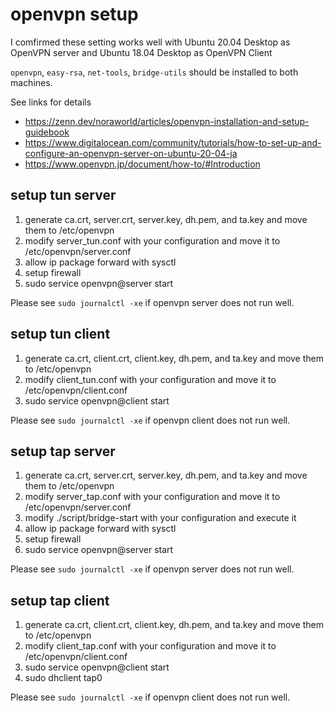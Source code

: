 # openvpn setup

I comfirmed these setting works well with Ubuntu 20.04 Desktop as OpenVPN server and Ubuntu 18.04 Desktop as OpenVPN Client

`openvpn`, `easy-rsa`, `net-tools`, `bridge-utils` should be installed to both machines.

See links for details

- https://zenn.dev/noraworld/articles/openvpn-installation-and-setup-guidebook
- https://www.digitalocean.com/community/tutorials/how-to-set-up-and-configure-an-openvpn-server-on-ubuntu-20-04-ja
- https://www.openvpn.jp/document/how-to/#Introduction

## setup tun server

1. generate ca.crt, server.crt, server.key, dh.pem, and ta.key and move them to /etc/openvpn
2. modify server_tun.conf with your configuration and move it to /etc/openvpn/server.conf
4. allow ip package forward with sysctl
5. setup firewall
6. sudo service openvpn@server start

Please see `sudo journalctl -xe` if openvpn server does not run well.

## setup tun client

1. generate ca.crt, client.crt, client.key, dh.pem, and ta.key and move them to /etc/openvpn
2. modify client_tun.conf with your configuration and move it to /etc/openvpn/client.conf
3. sudo service openvpn@client start

Please see `sudo journalctl -xe` if openvpn client does not run well.

## setup tap server

1. generate ca.crt, server.crt, server.key, dh.pem, and ta.key and move them to /etc/openvpn
2. modify server_tap.conf with your configuration and move it to /etc/openvpn/server.conf
3. modify ./script/bridge-start with your configuration and execute it
4. allow ip package forward with sysctl
5. setup firewall
6. sudo service openvpn@server start

Please see `sudo journalctl -xe` if openvpn server does not run well.

## setup tap client

1. generate ca.crt, client.crt, client.key, dh.pem, and ta.key and move them to /etc/openvpn
2. modify client_tap.conf with your configuration and move it to /etc/openvpn/client.conf
3. sudo service openvpn@client start
4. sudo dhclient tap0

Please see `sudo journalctl -xe` if openvpn client does not run well.
